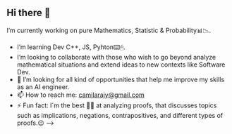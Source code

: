 ## Hi there 👋

I’m currently working on pure Mathematics, Statistic & Probability📊📉.
- I’m learning Dev C++, JS, Pyhton⌨️🖱.
- I’m looking to collaborate with those who wish to go beyond
analyze mathematical situations and extend ideas to new contexts like Software Dev.
- 🤔 I’m looking for all kind of opportunities that help me improve my skills as an AI engineer.
- 📫 How to reach me: camilarajy@gmail.com
- ⚡ Fun fact: I´m the best 👸🏻 at analyzing proofs, that discusses topics such as implications, negations,
contrapositives, and different types of proofs.😉
-->
